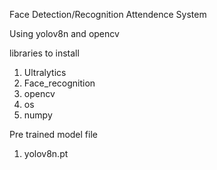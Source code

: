 Face Detection/Recognition Attendence System

Using yolov8n and opencv

libraries to install 
1. Ultralytics
2. Face_recognition
3. opencv
4. os
4. numpy

Pre trained model file
1. yolov8n.pt